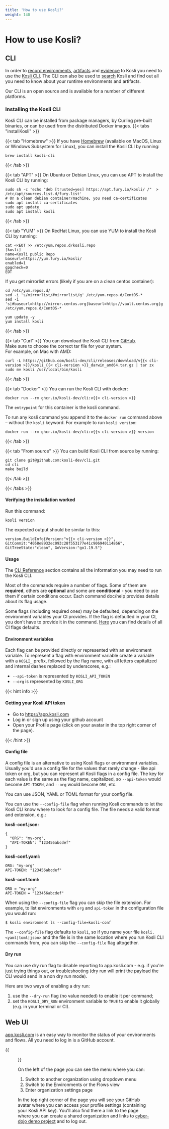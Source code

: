 ```yaml
---
title: 'How to use Kosli?'
weight: 140
---
```


# How to use Kosli?

## CLI

In order to [record environments](/getting_started/environments/), [artifacts](/getting_started/artifacts/) and [evidence](/getting_started/evidence/) to Kosli you need to use the [Kosli CLI](https://github.com/kosli-dev/cli). 
The CLI can also be used to [search](/getting_started/querying/) Kosli and find out all you need to know about your runtime environments and artifacts.

Our CLI is an open source and is available for a number of different platforms.

### Installing the Kosli CLI

Kosli CLI can be installed from package managers, 
by Curling pre-built binaries, or can be used from the distributed Docker images.
{{< tabs "installKosli" >}}

{{< tab "Homebrew" >}}
If you have [Homebrew](https://brew.sh/) (available on MacOS, Linux or Windows Subsystem for Linux), 
you can install the Kosli CLI by running: 

```shell {.command}
brew install kosli-cli
```
{{< /tab >}}

{{< tab "APT" >}}
On Ubuntu or Debian Linux, you can use APT to install the Kosli CLI by running:
```shell {.command}
sudo sh -c 'echo "deb [trusted=yes] https://apt.fury.io/kosli/ /"  > /etc/apt/sources.list.d/fury.list'
# On a clean debian container/machine, you need ca-certificates
sudo apt install ca-certificates
sudo apt update
sudo apt install kosli
```
{{< /tab >}}

{{< tab "YUM" >}}
On RedHat Linux, you can use YUM to install the Kosli CLI by running:
```shell {.command}
cat <<EOT >> /etc/yum.repos.d/kosli.repo
[kosli]
name=Kosli public Repo
baseurl=https://yum.fury.io/kosli/
enabled=1
gpgcheck=0
EOT
```
If you get mirrorlist errors (likely if you are on a clean centos container):

```shell {.command}
cd /etc/yum.repos.d/
sed -i 's/mirrorlist/#mirrorlist/g' /etc/yum.repos.d/CentOS-*
sed -i 's|#baseurl=http://mirror.centos.org|baseurl=http://vault.centos.org|g' /etc/yum.repos.d/CentOS-*
```

```shell {.command}
yum update -y
yum install kosli
```
{{< /tab >}}

{{< tab "Curl" >}}
You can download the Kosli CLI from [GitHub](https://github.com/kosli-dev/cli/releases).  
Make sure to choose the correct tar file for your system.  
For example, on Mac with AMD:
```shell {.command}
curl -L https://github.com/kosli-dev/cli/releases/download/v{{< cli-version >}}/kosli_{{< cli-version >}}_darwin_amd64.tar.gz | tar zx
sudo mv kosli /usr/local/bin/kosli
```
{{< /tab >}}

{{< tab "Docker" >}}
You can run the Kosli CLI with docker:
```shell {.command}
docker run --rm ghcr.io/kosli-dev/cli:v{{< cli-version >}}
```
The `entrypoint` for this container is the kosli command.

To run any kosli command you append it to the `docker run` command above –
without the `kosli` keyword. For example to run `kosli version`:
```shell {.command}
docker run --rm ghcr.io/kosli-dev/cli:v{{< cli-version >}} version
```
{{< /tab >}}

{{< tab "From source" >}}
You can build Kosli CLI from source by running:
```shell {.command}
git clone git@github.com:kosli-dev/cli.git
cd cli
make build
```
{{< /tab >}}

{{< /tabs >}}


#### Verifying the installation worked

Run this command:
```shell {.command}
kosli version
```
The expected output should be similar to this:
```plaintext {.light-console}
version.BuildInfo{Version:"v{{< cli-version >}}", GitCommit:"4058e8932ec093c28f553177e41c906940114866", GitTreeState:"clean", GoVersion:"go1.19.5"}
```

#### Usage

The [CLI Reference](/client_reference/) section contains all the information you may need to run the Kosli CLI. 

Most of the commands require a number of flags. Some of them are **required**, others are **optional** and some are
 **conditional** - you need to use them if certain conditions occur. Each command doc/help provides details about its flag usage. 

Some flags (including required ones) may be defaulted, depending on the environment 
variables your CI provides. If the flag is defaulted in your CI, you don't have to 
provide it in the command. 
[Here](/ci-defaults) you can find details of all CI flags defaults.

#### Environment variables

Each flag can be provided directly or represented with an environment variable. 
To represent a flag with environment variable create a variable with a `KOSLI_` prefix, followed by the flag name, with all letters capitalized and internal dashes replaced by underscores, e.g.:

* `--api-token` is represented by `KOSLI_API_TOKEN` 
* `--org` is represented by `KOSLI_ORG`


{{< hint info >}}

#### Getting your Kosli API token

<!-- Put this in a separate page? -->
<!-- Add screen shot here? -->

* Go to https://app.kosli.com
* Log in or sign up using your github account
* Open your Profile page (click on your avatar in the top right corner of the page).

{{< /hint >}}

#### Config file

A config file is an alternative to using Kosli flags or environment variables. 
Usually you'd use a config file for the values that rarely change - like api token or org, 
but you can represent all Kosli flags in a config file. The key for each value is the same 
as the flag name, capitalized, so `--api-token` would become `API-TOKEN`, and `--org` would 
become `ORG`, etc. 

You can use JSON, YAML or TOML format for your config file. 

You can use the `--config-file` flag when 
running Kosli commands to let the Kosli CLI know where to look for a config file. 
The file needs a valid format and extension, e.g.:

**kosli-conf.json:**
```
{
  "ORG": "my-org",
  "API-TOKEN": "123456abcdef"
}
```

**kosli-conf.yaml:**
```
ORG: "my-org"
API-TOKEN: "123456abcdef"
```

**kosli-conf.toml:**
```
ORG = "my-org"
API-TOKEN = "123456abcdef"
```

When using the `--config-file` flag you can skip the file extension. For example, 
to list environments with `org` and `api-token` in the configuration file you would run:

```
$ kosli environment ls --config-file=kosli-conf
```

The `--config-file` flag defaults to `kosli`, so if you name your file `kosli.<yaml|toml|json>` and 
the file is in the same location where you run Kosli CLI commands from, you can 
skip the `--config-file` flag altogether.

#### Dry run

You can use dry run flag to disable reporting to app.kosli.com - e.g. if you're just 
trying things out, or troubleshooting (dry run will print the payload the CLI would send 
in a non dry run mode). 

Here are two ways of enabling a dry run:
1. use the `--dry-run` flag (no value needed) to enable it per command;
2. set the `KOSLI_DRY_RUN` environment variable to `TRUE` to enable it globally (e.g. in your terminal or CI).

## Web UI

[app.kosli.com](https://app.kosli.com) is an easy way to monitor the status of your environments and flows. All you need to log in is a GitHub account.

{{<figure src="/images/envs.png" alt="app.kosli.com" width="900">}}

On the left of the page you can see the menu where you can:

1. Switch to another organization using dropdown menu
2. Switch to the Environments or the Flows view
3. Enter organization settings page

In the top right corner of the page you will see your GitHub avatar where you can 
access your profile settings (containing your Kosli API key). You'll also find there a 
link to the page where you can create a shared organization and 
links to [cyber-dojo demo project](https://app.kosli.com/cyber-dojo/environments/) and to 
log out.
